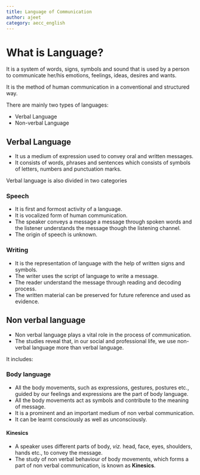 ```yaml
---
title: Language of Communication
author: ajeet
category: aecc_english
---
```


# What is Language?
It is a system of words, signs, symbols and sound that is used by a person to communicate her/his emotions, feelings, ideas, desires and wants.

It is the method of human communication in a conventional and structured way.

There are mainly two types of languages:

- Verbal Language
- Non-verbal Language

## Verbal Language

- It us a medium of expression used to convey oral and written messages.
- It consists of words, phrases and sentences which consists of symbols of letters, numbers and     punctuation marks.

Verbal language is also divided in two categories

### Speech

- It is first and formost activity of a language.
- It is vocalized form of human communication.
- The speaker conveys a message a message through spoken words and the listener understands the message though the listening channel.
- The origin of speech is unknown.

### Writing

- It is the representation of language with the help of written signs and symbols.
- The writer uses the script of language to write a message.
- The reader understand the message through reading and decoding process.
- The written material can be preserved for future reference and used as evidence.

## Non verbal language

- Non verbal language plays a vital role in the process of communication.
- The studies reveal that, in our social and professional life, we use non-verbal language more than verbal language.

It includes:

### Body language

- All the body movements, such as expressions, gestures, postures etc., guided by our feelings and expressions are the part of body language.
- All the body movements act as symbols and contribute to the meaning of message.
- It is a prominent and an important medium of non verbal communication.
- It can be learnt consciously as well as unconsciously.

#### Kinesics
- A speaker uses different parts of body, *viz.* head, face, eyes, shoulders, hands etc., to convey the message.
- The study of non verbal behaviour of body movements, which forms a part of non verbal communication, is known as **Kinesics**.

